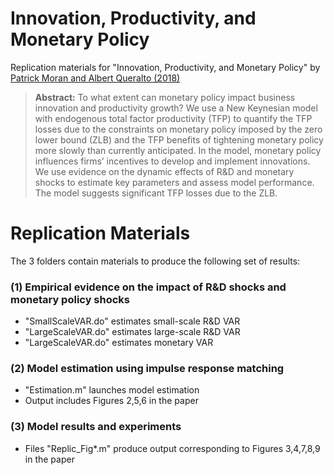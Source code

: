 # Innovation, Productivity, and Monetary Policy

Replication materials for "Innovation, Productivity, and Monetary Policy" by [Patrick Moran and Albert Queralto (2018)](https://www.sciencedirect.com/science/article/pii/S0304393217301216)

> **Abstract:** To what extent can monetary policy impact business innovation and productivity growth? We use a New Keynesian model with endogenous total factor productivity (TFP) to quantify the TFP losses due to the constraints on monetary policy imposed by the zero lower bound (ZLB) and the TFP benefits of tightening monetary policy more slowly than currently anticipated. In the model, monetary policy influences firms’ incentives to develop and implement innovations. We use evidence on the dynamic effects of R&D and monetary shocks to estimate key parameters and assess model performance. The model suggests significant TFP losses due to the ZLB.

# Replication Materials

The 3 folders contain materials to produce the following set of results:

### (1) Empirical evidence on the impact of R&D shocks and monetary policy shocks 
* "SmallScaleVAR.do" estimates small-scale R&D VAR 
* "LargeScaleVAR.do" estimates large-scale R&D VAR 
* "LargeScaleVAR.do" estimates monetary VAR 

### (2) Model estimation using impulse response matching  
* "Estimation.m" launches model estimation
* Output includes Figures 2,5,6 in the paper

### (3) Model results and experiments 
* Files "Replic_Fig*.m" produce output corresponding to Figures 3,4,7,8,9 in the paper
